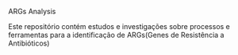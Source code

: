 ARGs Analysis

Este repositório contém estudos e investigações sobre processos e ferramentas para a identificação de ARGs(Genes de Resistência a Antibióticos)
